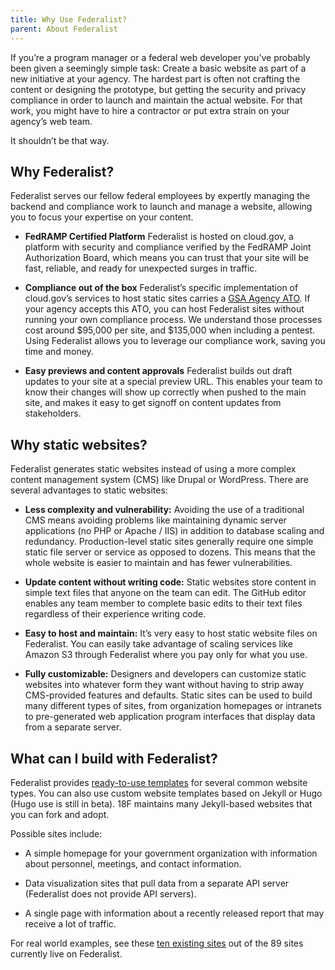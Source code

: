 ```yaml
---
title: Why Use Federalist?
parent: About Federalist
---
```

If you’re a program manager or a federal web developer you’ve probably been given a seemingly simple task: Create a basic website as part of a new initiative at your agency. The hardest part is often not crafting the content or designing the prototype, but getting the security and privacy compliance in order to launch and maintain the actual website. For that work, you might have to hire a contractor or put extra strain on your agency’s web team.

It shouldn’t be that way.

## Why Federalist?

Federalist serves our fellow federal employees by expertly managing the backend and compliance work to launch and manage a website, allowing you to focus your expertise on your content.

- **FedRAMP Certified Platform** Federalist is hosted on cloud.gov, a platform with security and compliance verified by the FedRAMP Joint Authorization Board, which means you can trust that your site will be fast, reliable, and ready for unexpected surges in traffic.

- **Compliance out of the box** Federalist’s specific implementation of cloud.gov’s services to host static sites carries a [GSA Agency ATO](https://federalist-docs.18f.gov/assets/Federalist-Compliance-Memo.pdf). If your agency accepts this ATO, you can host Federalist sites without running your own compliance process. We understand those processes cost around $95,000 per site, and $135,000 when including a pentest. Using Federalist allows you to leverage our compliance work, saving you time and money.

- **Easy previews and content approvals** Federalist builds out draft updates to your site at a special preview URL. This enables your team to know their changes will show up correctly when pushed to the main site, and makes it easy to get signoff on content updates from stakeholders.


## Why static websites?

Federalist generates static websites instead of using a more complex content management system (CMS) like Drupal or WordPress. There are several advantages to static websites:

- **Less complexity and vulnerability:** Avoiding the use of a traditional CMS means avoiding problems like maintaining dynamic server applications (no PHP or Apache / IIS) in addition to database scaling and redundancy. Production-level static sites generally require one simple static file server or service as opposed to dozens. This means that the whole website is easier to maintain and has fewer vulnerabilities.

- **Update content without writing code:** Static websites store content in simple text files that anyone on the team can edit. The GitHub editor enables any team member to complete basic edits to their text files regardless of their experience writing code.

- **Easy to host and maintain:** It’s very easy to host static website files on Federalist. You can easily take advantage of scaling services like Amazon S3 through Federalist where you pay only for what you use.

- **Fully customizable:** Designers and developers can customize static websites into whatever form they want without having to strip away CMS-provided features and defaults. Static sites can be used to build many different types of sites, from organization homepages or intranets to pre-generated web application program interfaces that display data from a separate server.

## What can I build with Federalist?

Federalist provides [ready-to-use templates]({{site.baseurl}}/pages/using-federalist/#federalist-templates) for several common website types. You can also use custom website templates based on Jekyll or Hugo (Hugo use is still in beta). 18F maintains many Jekyll-based websites that you can fork and adopt.

Possible sites include:

- A simple homepage for your government organization with information about personnel, meetings, and contact information.

- Data visualization sites that pull data from a separate API server (Federalist does not provide API servers).

- A single page with information about a recently released report that may receive a lot of traffic.

For real world examples, see these [ten existing sites]({{site.baseurl}}/pages/about-federalist/example-sites/) out of the 89 sites currently live on Federalist.
